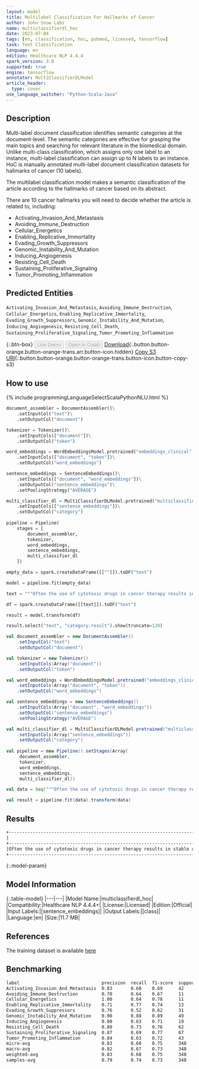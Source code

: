 ```yaml
---
layout: model
title: Multilabel Classification For Hallmarks of Cancer
author: John Snow Labs
name: multiclassifierdl_hoc
date: 2023-07-04
tags: [en, classification, hoc, pubmed, licensed, tensorflow]
task: Text Classification
language: en
edition: Healthcare NLP 4.4.4
spark_version: 3.0
supported: true
engine: tensorflow
annotator: MultiClassifierDLModel
article_header:
  type: cover
use_language_switcher: "Python-Scala-Java"
---
```


## Description

Multi-label document classification identifies semantic categories at the document-level. The semantic categories are effective for grasping the main topics and searching for relevant literature in the biomedical domain. Unlike multi-class classification, which assigns only one label to an instance, multi-label classification can assign up to N labels to an instance. HoC is manually annotated multi-label document classification datasets for hallmarks of cancer (10 labels). 

The multilabel classification model makes a semantic classification of the article according to the hallmarks of cancer based on its abstract.

There are 10 cancer hallmarks you will need to decide whether the article is related to, including:
- Activating_Invasion_And_Metastasis
- Avoiding_Immune_Destruction
- Cellular_Energetics
- Enabling_Replicative_Immortality
- Evading_Growth_Suppressors
- Genomic_Instability_And_Mutation
- Inducing_Angiogenesis
- Resisting_Cell_Death
- Sustaining_Proliferative_Signaling
- Tumor_Promoting_Inflammation

## Predicted Entities

`Activating_Invasion_And_Metastasis`, `Avoiding_Immune_Destruction`, `Cellular_Energetics`, `Enabling_Replicative_Immortality`, `Evading_Growth_Suppressors`, `Genomic_Instability_And_Mutation`, `Inducing_Angiogenesis`, `Resisting_Cell_Death`, `Sustaining_Proliferative_Signaling`, `Tumor_Promoting_Inflammation`

{:.btn-box}
<button class="button button-orange" disabled>Live Demo</button>
<button class="button button-orange" disabled>Open in Colab</button>
[Download](https://s3.amazonaws.com/auxdata.johnsnowlabs.com/clinical/models/multiclassifierdl_hoc_en_4.4.4_3.0_1688491502473.zip){:.button.button-orange.button-orange-trans.arr.button-icon.hidden}
[Copy S3 URI](s3://auxdata.johnsnowlabs.com/clinical/models/multiclassifierdl_hoc_en_4.4.4_3.0_1688491502473.zip){:.button.button-orange.button-orange-trans.button-icon.button-copy-s3}

## How to use



<div class="tabs-box" markdown="1">
{% include programmingLanguageSelectScalaPythonNLU.html %}
  
```python
document_assembler = DocumentAssembler()\
    .setInputCol("text")\
    .setOutputCol("document")

tokenizer = Tokenizer()\
    .setInputCols(["document"])\
    .setOutputCol("token")

word_embeddings = WordEmbeddingsModel.pretrained("embeddings_clinical", "en", "clinical/models")\
    .setInputCols(["document", "token"])\
    .setOutputCol("word_embeddings")

sentence_embeddings = SentenceEmbeddings()\
    .setInputCols(["document", "word_embeddings"])\
    .setOutputCol("sentence_embeddings")\
    .setPoolingStrategy("AVERAGE")

multi_classifier_dl = MultiClassifierDLModel.pretrained("multiclassifierdl_hoc", "en", "clinical/models")\
    .setInputCols(["sentence_embeddings"])\
    .setOutputCol("category")
    
pipeline = Pipeline(
    stages = [
        document_assembler,
        tokenizer,
        word_embeddings,
        sentence_embeddings,
        multi_classifier_dl
    ])

empty_data = spark.createDataFrame([[""]]).toDF("text")

model = pipeline.fit(empty_data)

text = """Often the use of cytotoxic drugs in cancer therapy results in stable disease rather than regression of the tumor , and this is typically seen as a failure of treatment . We now show that DNA damage is able to induce senescence in tumor cells expressing wild-type p53 . We also show that cytotoxics are capable of inducing senescence in tumor tissue in vivo . Our results suggest that p53 and p21 play a central role in the onset of senescence , whereas p16(INK4a) function may be involved in maintaining senescence . Thus , like apoptosis , senescence appears to be a p53-induced cellular response to DNA damage and an important factor in determining treatment outcome ."""

df = spark.createDataFrame([[text]]).toDF("text")

result = model.transform(df)

result.select("text", "category.result").show(truncate=120)
```
```scala
val document_assembler = new DocumentAssembler()
    .setInputCol("text")
    .setOutputCol("document")

val tokenizer = new Tokenizer()
    .setInputCols(Array("document"))
    .setOutputCol("token")

val word_embeddings = WordEmbeddingsModel.pretrained("embeddings_clinical", "en", "clinical/models")
    .setInputCols(Array("document", "token"))
    .setOutputCol("word_embeddings")

val sentence_embeddings = new SentenceEmbeddings()
    .setInputCols(Array("document", "word_embeddings"))
    .setOutputCol("sentence_embeddings")
    .setPoolingStrategy("AVERAGE")

val multi_classifier_dl = MultiClassifierDLModel.pretrained("multiclassifierdl_hoc", "en", "clinical/models")
    .setInputCols(Array("sentence_embeddings"))
    .setOutputCol("category")
    
val pipeline = new Pipeline().setStages(Array(
     document_assembler, 
     tokenizer,
     word_embeddings, 
     sentence_embeddings, 
     multi_classifier_dl))

val data = Seq("""Often the use of cytotoxic drugs in cancer therapy results in stable disease rather than regression of the tumor , and this is typically seen as a failure of treatment . We now show that DNA damage is able to induce senescence in tumor cells expressing wild-type p53 . We also show that cytotoxics are capable of inducing senescence in tumor tissue in vivo . Our results suggest that p53 and p21 play a central role in the onset of senescence , whereas p16(INK4a) function may be involved in maintaining senescence . Thus , like apoptosis , senescence appears to be a p53-induced cellular response to DNA damage and an important factor in determining treatment outcome.""").toDS.toDF("text")

val result = pipeline.fit(data).transform(data)
```
</div>

## Results

```bash
+------------------------------------------------------------------------------------------------------------------------+------------------------------------------------------------------------------------------+
|                                                                                                                    text|                                                                                    result|
+------------------------------------------------------------------------------------------------------------------------+------------------------------------------------------------------------------------------+
|Often the use of cytotoxic drugs in cancer therapy results in stable disease rather than regression of the tumor , an...|[Genomic_Instability_And_Mutation, Enabling_Replicative_Immortality, Resisting_Cell_Death]|
+------------------------------------------------------------------------------------------------------------------------+------------------------------------------------------------------------------------------+
```

{:.model-param}
## Model Information

{:.table-model}
|---|---|
|Model Name:|multiclassifierdl_hoc|
|Compatibility:|Healthcare NLP 4.4.4+|
|License:|Licensed|
|Edition:|Official|
|Input Labels:|[sentence_embeddings]|
|Output Labels:|[class]|
|Language:|en|
|Size:|11.7 MB|

## References

The training dataset is available [here](https://github.com/qingyu-qc/gpt_bionlp_benchmark/tree/main/Benchmarks/Hoc)

## Benchmarking

```bash
label                               precision  recall  f1-score  support 
Activating_Invasion_And_Metastasis  0.83       0.60    0.69      42      
Avoiding_Immune_Destruction         0.70       0.64    0.67      11      
Cellular_Energetics                 1.00       0.64    0.78      11      
Enabling_Replicative_Immortality    0.71       0.77    0.74      13      
Evading_Growth_Suppressors          0.76       0.52    0.62      31      
Genomic_Instability_And_Mutation    0.90       0.88    0.89      49      
Inducing_Angiogenesis               0.80       0.63    0.71      19      
Resisting_Cell_Death                0.80       0.73    0.76      62      
Sustaining_Proliferative_Signaling  0.87       0.69    0.77      67      
Tumor_Promoting_Inflammation        0.84       0.63    0.72      43      
micro-avg                           0.83       0.68    0.75      348     
macro-avg                           0.82       0.67    0.73      348     
weighted-avg                        0.83       0.68    0.75      348     
samples-avg                         0.79       0.74    0.73      348     
```
